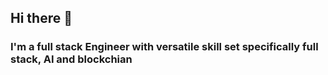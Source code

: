 ## Hi there 👋

### I'm a full stack Engineer with versatile skill set specifically full stack, AI and blockchian
